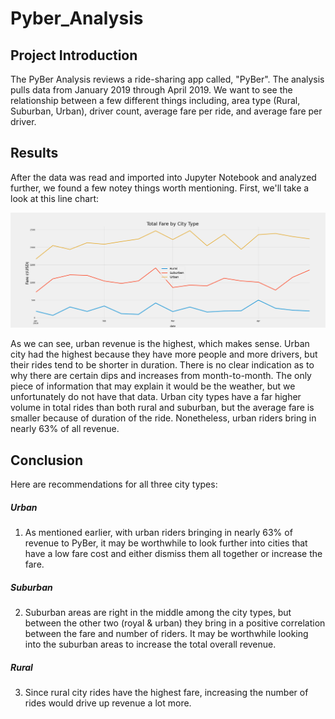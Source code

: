 # Pyber_Analysis

## Project Introduction
The PyBer Analysis reviews a ride-sharing app called, "PyBer". The analysis pulls data from January 2019 through April 2019. We want to see the relationship between a few different things including, area type (Rural, Suburban, Urban), driver count, average fare per ride, and average fare per driver. 

## Results
After the data was read and imported into Jupyter Notebook and analyzed further, we found a few notey things worth mentioning. First, we'll take a look at this line chart:

![Results](https://github.com/EJones621/Pyber_Analysis/blob/main/Analysis/PyBer_fare_summary.png)


As we can see, urban revenue is the highest, which makes sense. Urban city had the highest because they have more people and more drivers, but their rides tend to be shorter in duration. There is no clear indication as to why there are certain dips and increases from month-to-month. The only piece of information that may explain it would be the weather, but we unfortunately do not have that data. Urban city types have a far higher volume in total rides than both rural and suburban, but the average fare is smaller because of duration of the ride. Nonetheless, urban riders bring in nearly 63% of all revenue.


## Conclusion
Here are recommendations for all three city types:
##### Urban
1. As mentioned earlier, with urban riders bringing in nearly 63% of revenue to PyBer, it may be worthwhile to look further into cities that have a low fare cost and either dismiss them all together or increase the fare.

##### Suburban
2. Suburban areas are right in the middle among the city types, but between the other two (royal & urban) they bring in a positive correlation between the fare and number of riders. It may be worthwhile looking into the suburban areas to increase the total overall revenue.

##### Rural
3. Since rural city rides have the highest fare, increasing the number of rides would drive up revenue a lot more.

